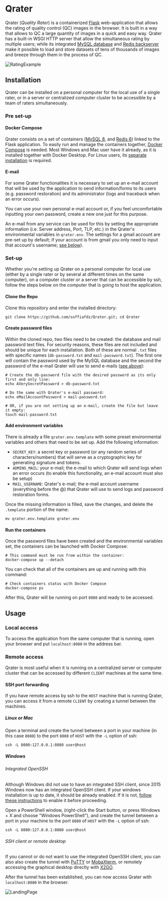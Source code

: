# Qrater

Qrater (_Quality Rater_) is a containerized [Flask](https://flask.palletsprojects.com/en/2.0.x/)
web-application that allows the rating of quality control (QC) images in the browser.
It is built in a way that allows to QC a large quantity of images in a quick and easy way.
Qrater has a built-in WSGI HTTP server that allow the simultaneous rating by multiple users;
while its integrated [MySQL database](https://dev.mysql.com/doc/) and [Redis backserver](https://redis.io/)
make it possible to load and store datasets of tens of thousands of images and breeze through them in the process of QC.

![RatingExample](../assets/ImprovedDemo.png?raw=true)
## Installation

Qrater can be installed on a personal computer for the local use of a single rater,
or in a server or centralized computer cluster to be accessible by a team of raters simultaneously.

### Pre set-up
#### Docker Compose
Qrater consists on a set of containers ([MySQL 8](https://hub.docker.com/_/mysql/),
and [Redis 6](https://hub.docker.com/_/redis/)) linked to the Flask application.
To easily run and manage the containers together, [Docker Compose](https://docs.docker.com/compose/) is needed.
Most Windows and Mac user have it already, as it is installed together with Docker Desktop.
For Linux users, its [separate installation](https://docs.docker.com/compose/install/) is required.

#### E-mail
For some Qrater functionalities it is necessary to set up an e-mail account that will be used by the application to send information/forms to its users (e.g. password restoration) and its administrator (logs and traceback when an error occurs).

You can use your own personal e-mail account or, if you feel uncomfortable inputting your own password, create a new one just for this purpose.

An e-mail from any service can be used for this by setting the appropriate information (i.e. Server address, Port, TLP, etc.) in the Qrater's environmental variables in `qrater.env`. The settings for a gmail account are pre-set up by default; if your account is from gmail you only need to input that account's username; [see below](#add-environment-variables)).

### Set-up

Whether you're setting up Qrater on a personal computer for local use (either by a single rater or by several at
different times on the same computer), on a computer cluster or a server that can be accessible by ssh,
follow the steps below on the computer that is going to host the application.

#### Clone the Repo
Clone this repository and enter the installed directory:

```
git clone https://github.com/soffiafdz/Qrater.git; cd Qrater
```

#### Create password files

Within the cloned repo, two files need to be created: the database and mail password text files.
For security reasons, these files are not included and should be unique for each installation.
Both of these are normal `.txt` files with specific names (`db-password.txt` and `mail-password.txt`).
The first one will contain the password used by the MySQL database and the second the password of the e-mail Qrater will use to send e-mails ([see above](#e-mail)):

```
# Create the db-password file with the desired password as its only first and only line:
echo AVerySecretPassword > db-password.txt

# Do the same with Qrater's e-mail password:
echo eMailAccountPassword > mail-password.txt

# OR, if you are not setting up an e-mail, create the file but leave it empty:
touch mail-password.txt
```

#### Add environment variables

There is already a file `qrater.env.template` with some preset environmental variables and others that need to be set up.
Add the following information:

- `SECRET_KEY`: a secret key or password (or any random series of characters/numbers) that will serve as a cryptographic key for generating signature and tokens.
- `ADMINS_MAIL`: your e-mail; the e-mail to which Qrater will send logs when an error occurs (to enable this functionality, an e-mail account must also be setup)
- `MAIL_USERNAME`: Qrater's e-mail; the e-mail account username (everything before the @) that Qrater will use to send logs and password restoration forms.

 Once the missing information is filled, save the changes, and delete the `.template` portion of the name:

```
mv qrater.env.template qrater.env
```

#### Run the containers

Once the password files have been created and the environmental variables set,
the containers can be launched with Docker Compose:

```
# This command must be run from within the container:
docker-compose up --detach
```

You can check that all of the containers are up and running with this command:

```
# Check containers status with Docker Compose
docker-compose ps
```


After this, Qrater will be running on port `8080` and ready to be accessed.

## Usage

### Local access

To access the application from the same computer that is running,
open your browser and put `localhost:8080` in the address bar.

### Remote access

Qrater is most useful when it is running on a centralized server or computer cluster that can be accessed by different
`CLIENT` machines at the same time.

#### SSH port forwarding

If you have remote access by ssh to the `HOST` machine that is running Qrater,
you can access it from a remote `CLIENT` by creating a tunnel between the machines.

##### Linux or Mac

Open a terminal and create the tunnel between a port in your machine (in this case `8080`)
to the port `8080` of `HOST` with the `-L` option of ssh:

```
ssh -L 8080:127.0.0.1:8080 user@host
```

##### Windows

###### Integrated OpenSSH

Although Windows did not use to have an integrated SSH client,
since 2015 Windows now has an integrated OpenSSH client.
If your windows installation is up to date, it should be already enabled.
If it is not,
[follow these instructions](https://www.howtogeek.com/336775/how-to-enable-and-use-windows-10s-built-in-ssh-commands/)
to enable it before proceeding.

Open a PowerShell window, (right-click the Start button, or press Windows + X and choose "Windows PowerShell"),
and create the tunnel between a port in your machine to the port `8080` of `HOST` with the `-L` option of ssh:

```
ssh -L 8080:127.0.0.1:8080 user@host
```

###### SSH client or remote desktop

If you cannot or do not want to use the integrated OpenSSH client,
you can also also create the tunnel with
[PuTTY](https://www.putty.org/) or
[MobaXterm](https://mobaxterm.mobatek.net/),
or remotely accessing the graphical desktop directly with
[X2GO](https://wiki.x2go.org/doku.php/doc:newtox2go).

After the tunnel has been established, you can now access Qrater with `localhost:8080` in the browser.

![LandingPage](../assets/welcome_cropped.png?raw=true)
